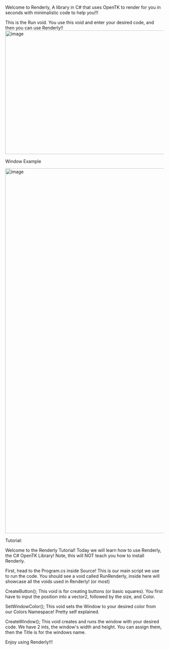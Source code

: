Welcome to Renderly, A library in C# that uses OpenTK to render for you in seconds with minimalistic code to help you!!!


This is the Run void. You use this void and enter your desired code, and then you can use Renderly!!
<img width="1480" height="392" alt="image" src="https://github.com/user-attachments/assets/4b49915e-d090-465c-949b-ef9312103d61" />

Window Example

<img width="1115" height="1156" alt="image" src="https://github.com/user-attachments/assets/9aebf3ec-454b-4126-9dca-7fdead211e4f" />


Tutorial:

Welcome to the Renderly Tutorial! Today we will learn how to use Renderly, the C# OpenTK Library!
Note, this will NOT teach you how to install Renderly.

First, head to the Program.cs inside Source! This is our main script we use to run the code.
You should see a void called RunRenderly, inside here will showcase all the voids used in Renderly! (or most)

CreateButton();
This void is for creating buttons (or basic squares). You first have to input the position into a vector2, followed by the size, and Color.

SetWindowColor();
This void sets the Window to your desired color from our Colors Namespace! Pretty self explained.

CreateWindow();
This void creates and runs the window with your desired code.
We have 2 ints, the window's width and height. You can assign them, then the Title is for the windows name.

Enjoy using Renderly!!!

